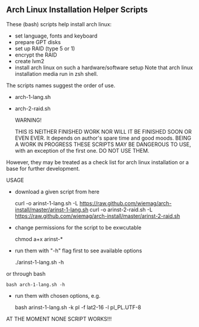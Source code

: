 Arch Linux Installation Helper Scripts
--------------------------------------


These (bash) scripts help install arch linux:
- set language, fonts and keyboard
- prepare GPT disks
- set up RAID (type 5 or 1)
- encrypt the RAID
- create lvm2 
- install arch linux on such a hardware/software setup
Note that arch linux installation media run in zsh shell.

The scripts names suggest the order of use.

- arch-1-lang.sh
- arch-2-raid.sh

	WARNING!

	THIS IS NEITHER FINISHED WORK NOR WILL IT BE FINISHED SOON OR EVEN EVER. It depends on author's spare time and good moods. BEING A WORK IN PROGRESS THESE SCRIPTS MAY BE DANGEROUS TO USE, with an exception of the first one. DO NOT USE THEM.

However, they may be treated as a check list for arch linux installation or a base for further development.


USAGE

- download a given script from here

	curl -o arinst-1-lang.sh -L https://raw.github.com/wiemag/arch-install/master/arinst-1-lang.sh
	curl -o arinst-2-raid.sh -L https://raw.github.com/wiemag/arch-install/master/arinst-2-raid.sh

- change permissions for the script to be exwcutable

	chmod a+x arinst-*

- run them with "-h" flag first to see available options

	./arinst-1-lang.sh -h

or through bash

	bash arch-1-lang.sh -h

- run them with chosen options, e.g.

	bash arinst-1-lang.sh -k pl -f lat2-16 -l pl_PL.UTF-8

AT THE MOMENT NONE SCRIPT WORKS!!! 

